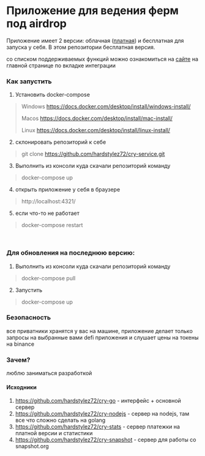 # Приложение для ведения ферм под airdrop

Приложение имеет 2 версии: облачная ([платная](https://drop-hunter.pro/)) 
и бесплатная для запуска у себя. В этом репозитории бесплатная версия.

со списком поддерживаемых функций можно ознакомиться на [сайте](https://drop-hunter.pro/)
 на главной странице по вкладке интеграции

### Как запустить
1) Установить docker-compose
> Windows https://docs.docker.com/desktop/install/windows-install/
> 
> Macos https://docs.docker.com/desktop/install/mac-install/
> 
> Linux https://docs.docker.com/desktop/install/linux-install/
2) склонировать репозиторий к себе
> git сlone https://github.com/hardstylez72/cry-service.git
3) Выполнить из консоли куда скачали репозиторий команду
>  docker-compose up 
4) открыть приложение у себя в браузере
> http://localhost:4321/
5) если что-то не работает 
> docker-compose restart

<br/>

### Для обновления на последнюю версию:
1) Выполнить из консоли куда скачали репозиторий команду
> docker-compose pull
2) Запустить
> docker-compose up 

### Безопасность
все приватники хранятся у вас на машине, приложение делает только
запросы на выбранные вами defi приложения и слушает цены на токены на binance

### Зачем?
люблю заниматься разработкой 

#### Исходники
1) https://github.com/hardstylez72/cry-go -
интерфейс + основной сервер
2) https://github.com/hardstylez72/cry-nodejs - сервер на nodejs, там все что сложно сделать на golang
3) https://github.com/hardstylez72/cry-stats - сервер платежки на платной версии и статистики
4) https://github.com/hardstylez72/cry-snapshot - сервер для работы со snapshot.org





